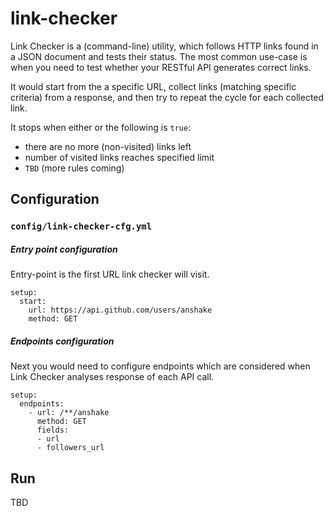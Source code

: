 # link-checker

Link Checker is a (command-line) utility, which follows HTTP links found in a JSON document and tests their status.
The most common use-case is when you need to test whether your RESTful API generates correct links.

It would start from the a specific URL, collect links (matching specific criteria) from a response, and then try to repeat the cycle 
for each collected link.

It stops when either or the following is `true`:
- there are no more (non-visited) links left
- number of visited links reaches specified limit
- `TBD` (more rules coming)

## Configuration

### `config/link-checker-cfg.yml`

##### Entry point configuration

Entry-point is the first URL link checker will visit.

```
setup:
  start:
    url: https://api.github.com/users/anshake
    method: GET
```

##### Endpoints configuration

Next you would need to configure endpoints which are considered when Link Checker analyses response of each API call.

```
setup:
  endpoints:
    - url: /**/anshake
      method: GET
      fields:
      - url
      - followers_url
```

Run
---
TBD
